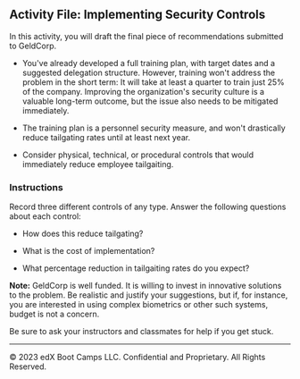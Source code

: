 ## Activity File: Implementing Security Controls

In this activity, you will draft the final piece of recommendations submitted to GeldCorp.

- You've already developed a full training plan, with target dates and a suggested delegation structure. However, training won't address the problem in the short term: It will take at least a quarter to train just 25% of the company. Improving the organization's security culture is a valuable long-term outcome, but the issue also needs to be mitigated immediately.

- The training plan is a personnel security measure, and won't drastically reduce tailgating rates until at least next year. 

- Consider physical, technical, or procedural controls that would immediately reduce employee tailgaiting.

### Instructions

Record three different controls of any type. Answer the following questions about each control:

  - How does this reduce tailgating?

  - What is the cost of implementation?

  - What percentage reduction in tailgaiting rates do you expect?

**Note:** GeldCorp is well funded. It is willing to invest in innovative solutions to the problem. Be realistic and justify your suggestions, but if, for instance, you are interested in using complex biometrics or other such systems, budget is not a concern.

Be sure to ask your instructors and classmates for help if you get stuck.

---
© 2023 edX Boot Camps LLC. Confidential and Proprietary. All Rights Reserved.
